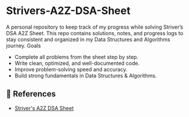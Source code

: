 # Strivers-A2Z-DSA-Sheet
A personal repository to keep track of my progress while solving Striver’s DSA A2Z Sheet. This repo contains solutions, notes, and progress logs to stay consistent and organized in my Data Structures and Algorithms journey.
Goals
- Complete all problems from the sheet step by step.
- Write clean, optimized, and well-documented code.
- Improve problem-solving speed and accuracy.
- Build strong fundamentals in Data Structures & Algorithms.

## 📌 References
- [Striver's A2Z DSA Sheet](https://takeuforward.org/strivers-a2z-dsa-course/strivers-a2z-dsa-course-sheet-2)

